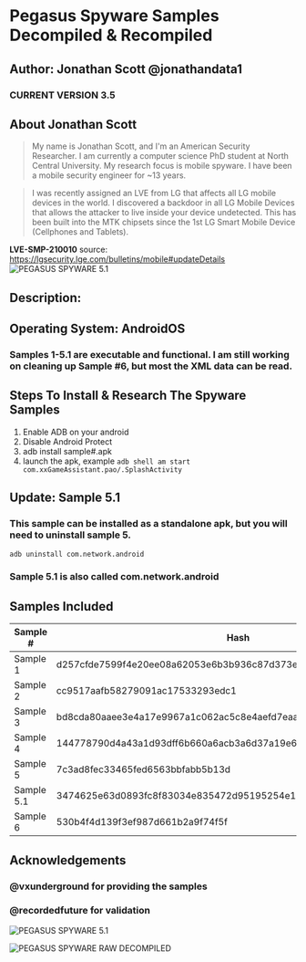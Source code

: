 # Pegasus Spyware Samples Decompiled & Recompiled
## Author: Jonathan Scott @jonathandata1    
### CURRENT VERSION 3.5

## About Jonathan Scott

> My name is Jonathan Scott, and I'm an American Security Researcher. I am currently a computer science PhD student at North Central University. My research focus is mobile spyware. I have been a mobile security engineer for ~13 years. 

> I was recently assigned an LVE from LG that affects all LG mobile devices in the world.  I discovered a backdoor in all LG Mobile Devices that allows the attacker to live inside your device undetected. This has been built into the MTK chipsets since the 1st LG Smart Mobile Device (Cellphones and Tablets).

**LVE-SMP-210010**
source: https://lgsecurity.lge.com/bulletins/mobile#updateDetails
![PEGASUS SPYWARE 5.1](https://i.postimg.cc/wMFBLpyf/Screen-Shot-2022-01-03-at-6-00-46-PM.png)


## Description: 
## Operating System: AndroidOS 
### Samples 1-5.1 are executable and functional. I am still working on cleaning up Sample #6, but most the XML data can be read. 

## Steps To Install & Research The Spyware Samples

1. Enable ADB on your android
2. Disable Android Protect
3. adb install sample#.apk
4. launch the apk, example 
`adb shell am start com.xxGameAssistant.pao/.SplashActivity`

## Update: Sample 5.1
### This sample can be installed as a standalone apk, but you will need to uninstall sample 5. 
`adb uninstall com.network.android `

### Sample 5.1 is also called com.network.android

## Samples Included

| Sample #   | Hash                                                             |
|------------|------------------------------------------------------------------|
| Sample 1   | d257cfde7599f4e20ee08a62053e6b3b936c87d373e6805f0e0c65f1d39ec320 |
| Sample 2   | cc9517aafb58279091ac17533293edc1                                 |
| Sample 3   | bd8cda80aaee3e4a17e9967a1c062ac5c8e4aefd7eaa3362f54044c2c94db52a |
| Sample 4   | 144778790d4a43a1d93dff6b660a6acb3a6d37a19e6a6f0a6bf1ef47e919648e |
| Sample 5   | 7c3ad8fec33465fed6563bbfabb5b13d                                 |
| Sample 5.1 | 3474625e63d0893fc8f83034e835472d95195254e1e4bdf99153b7c74eb44d86 |
| Sample 6   | 530b4f4d139f3ef987d661b2a9f74f5f                                 |


## Acknowledgements
### @vxunderground for providing the samples
### @recordedfuture for validation

    
![PEGASUS SPYWARE 5.1](https://i.postimg.cc/tJ9QtqvQ/pegaus-sample-5-1.jpg)



![PEGASUS SPYWARE RAW DECOMPILED](https://i.postimg.cc/mZd92vqK/pegasus-spyware-android.jpg)


    
